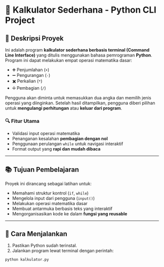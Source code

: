 # 🧮 Kalkulator Sederhana - Python CLI Project

## 📌 Deskripsi Proyek

Ini adalah program **kalkulator sederhana berbasis terminal (Command Line Interface)** yang ditulis menggunakan bahasa pemrograman **Python**. Program ini dapat melakukan empat operasi matematika dasar:

- ➕ Penjumlahan (`+`)
- ➖ Pengurangan (`-`)
- ✖️ Perkalian (`*`)
- ➗ Pembagian (`/`)

Pengguna akan diminta untuk memasukkan dua angka dan memilih jenis operasi yang diinginkan. Setelah hasil ditampilkan, pengguna diberi pilihan untuk **mengulangi perhitungan** atau **keluar dari program**.

### 🔍 Fitur Utama
- Validasi input operasi matematika
- Penanganan kesalahan **pembagian dengan nol**
- Penggunaan perulangan `while` untuk navigasi interaktif
- Format output yang **rapi dan mudah dibaca**

---

## 📚 Tujuan Pembelajaran

Proyek ini dirancang sebagai latihan untuk:

- Memahami struktur kontrol (`if`, `while`)
- Mengelola input dari pengguna (`input()`)
- Melakukan operasi matematika dasar
- Membuat antarmuka berbasis teks yang interaktif
- Mengorganisasikan kode ke dalam **fungsi yang reusable**

---

## 🚀 Cara Menjalankan

1. Pastikan Python sudah terinstal.
2. Jalankan program lewat terminal dengan perintah:

```bash
python kalkulator.py
